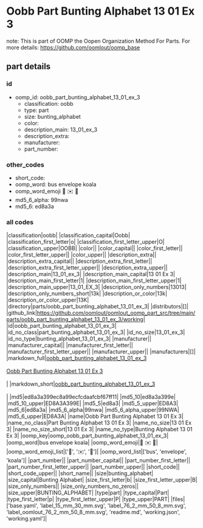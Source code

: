 # Oobb Part Bunting Alphabet 13 01 Ex 3  

note: This is part of OOMP the Oopen Organization Method For Parts. For more details: https://github.com/oomlout/oomp_base

##  part details





### id
* oomp_id: oobb_part_bunting_alphabet_13_01_ex_3
  * classification: oobb
  * type: part
  * size: bunting_alphabet
  * color: 
  * description_main: 13_01_ex_3
  * description_extra: 
  * manufacturer: 
  * part_number: 

### other_codes
* short_code: 
* oomp_word: bus envelope koala
* oomp_word_emoji :bus: :envelope: :koala:
* md5_6_alpha: 99nwa
* md5_6: ed8a3a

### all codes 
|classification|oobb|
|classification_capital|Oobb|
|classification_first_letter|o|
|classification_first_letter_upper|O|
|classification_upper|OOBB|
|color||
|color_capital||
|color_first_letter||
|color_first_letter_upper||
|color_upper||
|description_extra||
|description_extra_capital||
|description_extra_first_letter||
|description_extra_first_letter_upper||
|description_extra_upper||
|description_main|13_01_ex_3|
|description_main_capital|13 01 Ex 3|
|description_main_first_letter|1|
|description_main_first_letter_upper|1|
|description_main_upper|13_01_EX_3|
|description_only_numbers|13013|
|description_only_numbers_short|13k|
|description_or_color|13k|
|description_or_color_upper|13K|
|directory|parts/oobb_part_bunting_alphabet_13_01_ex_3|
|distributors|[]|
|github_link|https://github.com/oomlout/oomlout_oomp_part_src/tree/main/parts/oobb_part_bunting_alphabet_13_01_ex_3/working|
|id|oobb_part_bunting_alphabet_13_01_ex_3|
|id_no_class|part_bunting_alphabet_13_01_ex_3|
|id_no_size|13_01_ex_3|
|id_no_type|bunting_alphabet_13_01_ex_3|
|manufacturer||
|manufacturer_capital||
|manufacturer_first_letter||
|manufacturer_first_letter_upper||
|manufacturer_upper||
|manufacturers|[]|
|markdown_full|[oobb_part_bunting_alphabet_13_01_ex_3](https://github.com/oomlout/oomlout_oomp_part_src/tree/main/parts/oobb_part_bunting_alphabet_13_01_ex_3/working)<br>[](https://github.com/oomlout/oomlout_oomp_part_src/tree/main/parts/oobb_part_bunting_alphabet_13_01_ex_3/working)<br>[Oobb Part Bunting Alphabet 13 01 Ex 3](https://github.com/oomlout/oomlout_oomp_part_src/tree/main/parts/oobb_part_bunting_alphabet_13_01_ex_3/working)<br><br>|
|markdown_short|[oobb_part_bunting_alphabet_13_01_ex_3](https://github.com/oomlout/oomlout_oomp_part_src/tree/main/parts/oobb_part_bunting_alphabet_13_01_ex_3/working)<br><br>|
|md5|ed8a3a399ec8a99ecfcdaafcbf67ff11|
|md5_10|ed8a3a399e|
|md5_10_upper|ED8A3A399E|
|md5_5|ed8a3|
|md5_5_upper|ED8A3|
|md5_6|ed8a3a|
|md5_6_alpha|99nwa|
|md5_6_alpha_upper|99NWA|
|md5_6_upper|ED8A3A|
|name|Oobb Part Bunting Alphabet 13 01 Ex 3|
|name_no_class|Part Bunting Alphabet 13 01 Ex 3|
|name_no_size|13 01 Ex 3|
|name_no_size_short|13 01 Ex 3|
|name_no_type|Bunting Alphabet 13 01 Ex 3|
|oomp_key|oomp_oobb_part_bunting_alphabet_13_01_ex_3|
|oomp_word|bus envelope koala|
|oomp_word_emoji|:bus: :envelope: :koala:|
|oomp_word_emoji_list|[':bus:', ':envelope:', ':koala:']|
|oomp_word_list|['bus', 'envelope', 'koala']|
|part_number||
|part_number_capital||
|part_number_first_letter||
|part_number_first_letter_upper||
|part_number_upper||
|short_code||
|short_code_upper||
|short_name||
|size|bunting_alphabet|
|size_capital|Bunting Alphabet|
|size_first_letter|b|
|size_first_letter_upper|B|
|size_only_numbers||
|size_only_numbers_no_zeros||
|size_upper|BUNTING_ALPHABET|
|type|part|
|type_capital|Part|
|type_first_letter|p|
|type_first_letter_upper|P|
|type_upper|PART|
|files|['base.yaml', 'label_15_mm_30_mm.svg', 'label_76_2_mm_50_8_mm.svg', 'label_oomlout_76_2_mm_50_8_mm.svg', 'readme.md', 'working.json', 'working.yaml']|
